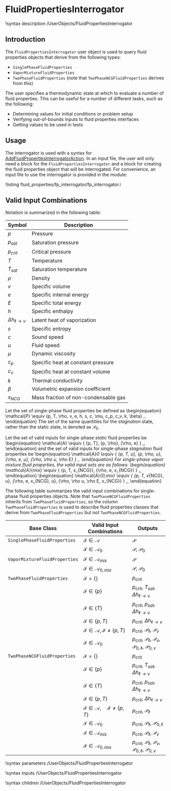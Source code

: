 # FluidPropertiesInterrogator

!syntax description /UserObjects/FluidPropertiesInterrogator

## Introduction

The `FluidPropertiesInterrogator` user object is used to query fluid properties
objects that derive from the following types:

- `SinglePhaseFluidProperties`
- `VaporMixtureFluidProperties`
- `TwoPhaseFluidProperties` (note that `TwoPhaseNCGFluidProperties` derives from this)

The user specifies a thermodynamic state at which to evaluate a number of fluid
properties. This can be useful for a number of different tasks, such as the
following:

- Determining values for initial conditions or problem setup
- Verifying out-of-bounds inputs to fluid properties interfaces
- Getting values to be used in tests

## Usage

The interrogator is used with a syntax for
[AddFluidPropertiesInterrogatorAction](/AddFluidPropertiesInterrogatorAction.md).
In an input file, the user will only need a block for the `FluidPropertiesInterrogator`
and a block for creating the fluid properties object that will be interrogated.
For convenience, an input file to use the interrogator is provided in the module:

!listing fluid_properties/fp_interrogator/fp_interrogator.i

## Valid Input Combinations

Notation is summarized in the following table:

| Symbol | Description |
| - | - |
| $p$        | Pressure |
| $p_{sat}$  | Saturation pressure |
| $p_{crit}$ | Critical pressure |
| $T$        | Temperature |
| $T_{sat}$  | Saturation temperature |
| $\rho$     | Density |
| $v$        | Specific volume |
| $e$        | Specific internal energy |
| $E$        | Specific total energy |
| $h$        | Specific enthalpy |
| $\Delta h_{\ell\rightarrow v}$ | Latent heat of vaporization |
| $s$        | Specific entropy |
| $c$        | Sound speed |
| $u$        | Fluid speed |
| $\mu$      | Dynamic viscosity |
| $c_p$      | Specific heat at constant pressure |
| $c_v$      | Specific heat at constant volume |
| $k$        | Thermal conductivity |
| $\beta$    | Volumetric expansion coefficient |
| $x_{NCG}$  | Mass fraction of non-condensable gas |

Let the set of single-phase fluid properties be defined as
\begin{equation}
  \mathcal{P} \equiv \{p, T, \rho, v, e, h, s, c, \mu, c_p, c_v, k, \beta\} \,.
\end{equation}
The set of the same quantities for the *stagnation* state, rather than the
static state, is denoted as $\mathcal{P}_0$.

Let the set of valid inputs for single-phase *static* fluid properties be
\begin{equation}
  \mathcal{A} \equiv \{ \{p, T\}, \{p, \rho\}, \{\rho, e\} \} \,,
\end{equation}
and the set of valid inputs for single-phase *stagnation* fluid properties be
\begin{equation}
  \mathcal{A}_0 \equiv \{ \{p, T, u\}, \{p, \rho, u\}, \{\rho, e, u\}, \{\rho, \rho u, \rho E\} \} \,.
\end{equation}
For single-phase vapor mixture fluid properties, the valid input sets are as follows:
\begin{equation}
  \mathcal{A}_{mix} \equiv \{ \{p, T, x_{NCG}\}, \{\rho, e, x_{NCG}\} \} \,,
\end{equation}
\begin{equation}
  \mathcal{A}_{0,mix} \equiv \{ \{p, T, x_{NCG}, u\}, \{\rho, e, x_{NCG}, u\},  \{\rho, \rho u, \rho E, x_{NCG}\} \} \,,
\end{equation}


The following table summarizes the valid input combinations for single-phase
fluid properties objects.
Note that
`TwoPhaseNCGFluidProperties` inherits from `TwoPhaseFluidProperties`, so the
column `TwoPhaseFluidProperties` is used to describe fluid properties classes
that derive from `TwoPhaseFluidProperties` but not `TwoPhaseNCGFluidProperties`.

| Base Class | Valid Input Combinations | Outputs |
| - | - | - |
| `SinglePhaseFluidProperties` | $\mathcal{I}\in\mathcal{A}$   | $\mathcal{P}$ |
|                              | $\mathcal{I}\in\mathcal{A}_0$ | $\mathcal{P}$, $\mathcal{P}_0$ |
| `VaporMixtureFluidProperties` | $\mathcal{I}\in\mathcal{A}_{mix}$   | $\mathcal{P}$ |
|                               | $\mathcal{I}\in\mathcal{A}_{0,mix}$ | $\mathcal{P}$, $\mathcal{P}_0$ |
| `TwoPhaseFluidProperties` | $\mathcal{I} = \{\}$     | $p_{crit}$ |
|                           | $\mathcal{I}\in\{p\}$       | $p_{crit}$, $T_{sat}$, $\Delta h_{\ell\rightarrow v}$ |
|                           | $\mathcal{I}\in\{T\}$       | $p_{crit}$, $p_{sat}$, $\Delta h_{\ell\rightarrow v}$ |
|                           | $\mathcal{I}\in\{p, T\}$    | $p_{crit}$, $\Delta h_{\ell\rightarrow v}$ |
|                           | $\mathcal{I}\in\mathcal{A}, \mathcal{I}\ne\{p, T\}$ | $p_{crit}$, $\mathcal{P}_\ell$, $\mathcal{P}_v$ |
|                           | $\mathcal{I}\in\mathcal{A}_0$ | $p_{crit}$, $\mathcal{P}_\ell$, $\mathcal{P}_v$, $\mathcal{P}_{0,\ell}$, $\mathcal{P}_{0,v}$ |
| `TwoPhaseNCGFluidProperties` | $\mathcal{I} = \{\}$     | $p_{crit}$ |
|                              | $\mathcal{I}\in\{p\}$       | $p_{crit}$, $T_{sat}$, $\Delta h_{\ell\rightarrow v}$ |
|                              | $\mathcal{I}\in\{T\}$       | $p_{crit}$, $p_{sat}$, $\Delta h_{\ell\rightarrow v}$ |
|                              | $\mathcal{I}\in\{p, T\}$    | $p_{crit}$, $\Delta h_{\ell\rightarrow v}$ |
|                              | $\mathcal{I}\in\mathcal{A}, \quad \mathcal{I}\ne\{p, T\}$ | $p_{crit}$, $\mathcal{P}_\ell$ |
|                              | $\mathcal{I}\in\mathcal{A}_0$ | $p_{crit}$, $\mathcal{P}_\ell$, $\mathcal{P}_{0,\ell}$ |
|                              | $\mathcal{I}\in\mathcal{A}_{mix}$   | $p_{crit}$, $\mathcal{P}_\ell$, $\mathcal{P}_v$ |
|                              | $\mathcal{I}\in\mathcal{A}_{0,mix}$ | $p_{crit}$, $\mathcal{P}_\ell$, $\mathcal{P}_v$, $\mathcal{P}_{0,\ell}$, $\mathcal{P}_{0,v}$ |

!syntax parameters /UserObjects/FluidPropertiesInterrogator

!syntax inputs /UserObjects/FluidPropertiesInterrogator

!syntax children /UserObjects/FluidPropertiesInterrogator
